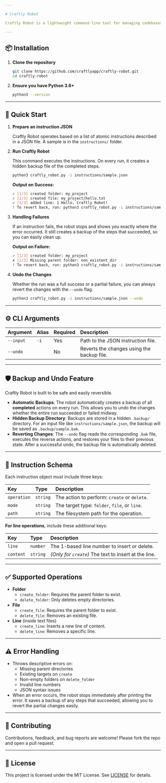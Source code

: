 ```yaml
---

# Craftly Robot

Craftly Robot is a lightweight command-line tool for managing codebases at scale. Need to set up project structure, or edit and modify files in a large codebase? Just describe it in a JSON file, and let Craftly Robot handle it for you.

---
```


## 📦 Installation

1.  **Clone the repository**

    ```bash
    git clone https://github.com/craftlyapp/craftly-robot.git
    cd craftly-robot
    ```
2.  **Ensure you have Python 3.6+**

    ```bash
    python3 --version
    ```

---

## 🚀 Quick Start

1.  **Prepare an instruction JSON**

    Craftly Robot operates based on a list of atomic instructions described in a JSON file. A sample is in the `instructions/` folder.

2.  **Run Craftly Robot**

    This command executes the instructions. On every run, it creates a hidden backup file of the completed steps.

    ```bash
    python3 craftly_robot.py -i instructions/sample.json
    ```

    **Output on Success:**
    ```bash
    ✓ [1/3] created folder: my_project
    ✓ [2/3] created file: my_project/hello.txt
    ✓ [3/3] added line: 1 Hello, Craftly Robot!
    ! To revert back, run: python3 craftly_robot.py -i instructions/sample.json --undo
    ```

3.  **Handling Failures**

    If an instruction fails, the robot stops and shows you exactly where the error occurred. It still creates a backup of the steps that succeeded, so you can easily clean up.

    **Output on Failure:**
    ```bash
    ✓ [1/3] created folder: my_project
    ✗ [2/3] Missing parent folder: non_existent_dir
    ! To revert back, run: python3 craftly_robot.py -i instructions/sample.json --undo
    ```

4.  **Undo the Changes**

    Whether the run was a full success or a partial failure, you can always revert the changes with the `--undo` flag.

    ```bash
    python3 craftly_robot.py -i instructions/sample.json --undo
    ```

---

## ⚙️ CLI Arguments

| Argument  | Alias | Required | Description                                |
| :-------- | :---- | :------- | :----------------------------------------- |
| `--input` | `-i`  | Yes      | Path to the JSON instruction file.         |
| `--undo`  |       | No       | Reverts the changes using the backup file. |

---

## 🛡️ Backup and Undo Feature

Craftly Robot is built to be safe and easily reversible.

*   **Automatic Backups**: The robot automatically creates a backup of all **completed** actions on every run. This allows you to undo the changes whether the entire run succeeded or failed midway.
*   **Hidden Backup Directory**: Backups are stored in a hidden `.backup/` directory. For an input file like `instructions/sample.json`, the backup will be saved as `.backup/sample.bak`.
*   **Reverting Changes**: The `--undo` flag reads the corresponding `.bak` file, executes the reverse actions, and restores your files to their previous state. After a successful undo, the backup file is automatically deleted.

---

## 🔧 Instruction Schema

Each instruction object must include three keys:

| Key         | Type     | Description                                  |
| :---------- | :------- | :------------------------------------------- |
| `operation` | `string` | The action to perform: `create` or `delete`. |
| `mode`      | `string` | The target type: `folder`, `file`, or `line`. |
| `path`      | `string` | The filesystem path for the operation.       |

**For line operations**, include these additional keys:

| Key       | Type     | Description                                           |
| :-------- | :------- | :---------------------------------------------------- |
| `line`    | `number` | The 1-based line number to insert or delete.          |
| `content` | `string` | *(Only for `create`)* The text to insert at the line. |

---

## ✅ Supported Operations

*   **Folder**
    *   `create_folder`: Requires the parent folder to exist.
    *   `delete_folder`: Only deletes empty directories.
*   **File**
    *   `create_file`: Requires the parent folder to exist.
    *   `delete_file`: Removes an existing file.
*   **Line** (inside text files)
    *   `create_line`: Inserts a new line of content.
    *   `delete_line`: Removes a specific line.

---

## ⚠️ Error Handling

*   Throws descriptive errors on:
    *   Missing parent directories
    *   Existing targets on `create`
    *   Non-empty folders on `delete_folder`
    *   Invalid line numbers
    *   JSON syntax issues
*   When an error occurs, the robot stops immediately after printing the error. It saves a backup of any steps that succeeded, allowing you to revert the partial changes easily.

---

## 🤝 Contributing

Contributions, feedback, and bug reports are welcome! Please fork the repo and open a pull request.

---

## 📄 License

This project is licensed under the MIT License. See [LICENSE](LICENSE) for details.

